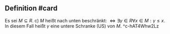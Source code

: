 ## Definition #card 
Es sei $M \subseteq R$. c) $M$ heißt nach unten beschränkt: $\Longleftrightarrow \exists \gamma \in R \forall x \in M: \gamma \leq x$.
In diesem Fall heißt $\gamma$ eine untere Schranke (US) von $M$.
^c-hAT4Whw2Lz